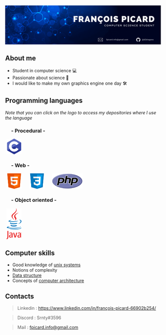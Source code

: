 ![Banner](https://raw.githubusercontent.com/d2dragono/d2dragono/main/github_banniere.gif)

## About me

- Student in computer science 💻
- Passionate about science 🧪
- I would like to make my own graphics engine one day 🛠

## Programming languages
_Note that you can click on the logo to access my depositories where I use the language_
### &nbsp;&nbsp;&nbsp;&nbsp;&nbsp;- Procedural -
&nbsp;<img src="https://raw.githubusercontent.com/d2dragono/d2dragono/9ce2f87ae8062fd4167b2747101d483686f7539a/c.svg" width="50" height="50">

### &nbsp;&nbsp;&nbsp;&nbsp;&nbsp;- Web -
&nbsp;<img src="https://raw.githubusercontent.com/d2dragono/d2dragono/9ce2f87ae8062fd4167b2747101d483686f7539a/html.svg" width="50" height="50">
&nbsp;&nbsp;&nbsp;&nbsp;&nbsp;<img src="https://raw.githubusercontent.com/d2dragono/d2dragono/9ce2f87ae8062fd4167b2747101d483686f7539a/css.svg" width="50" height="50">
&nbsp;&nbsp;&nbsp;&nbsp;&nbsp;<img src="https://raw.githubusercontent.com/d2dragono/d2dragono/main/PHP.png" width="100" height="50">

### &nbsp;&nbsp;&nbsp;&nbsp;&nbsp;- Object oriented -
&nbsp;<img src="https://raw.githubusercontent.com/d2dragono/d2dragono/main/java.png" width="50" height="100">

## Computer skills
- Good knowledge of [unix systems](https://en.wikipedia.org/wiki/Unix)
- Notions of complexity
- [Data structure](https://en.wikipedia.org/wiki/Data_structure)
- Concepts of [computer architecture](https://en.wikipedia.org/wiki/Computer_architecture)

## Contacts
> Linkedin : https://www.linkedin.com/in/françois-picard-66902b254/

> Discord : Srnty#3596

> Mail : fpicard.info@gmail.com
